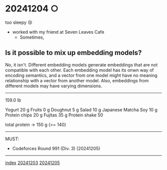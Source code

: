 <head><meta name="viewport" content="width=device-width, initial-scale=1.0, user-scalable=yes" /><meta charset="UTF-8"></head>

# 20241204 ○

too sleepy :cry:

- worked with my friend at Seven Leaves Cafe
	- Sometimes, 

## Is it possible to mix up embedding models?

No, it isn't. Different embedding models generate embeddings that are not compatible with each other. Each embedding model has its onwn way of encoding semantics, and a vector from one model might have no meaning relationship with a vector from another model. Also, embeddings from different models may have varying dimensions.

---

159.0 lb

Yogurt 20 g
Fruits 0 g
Doughnut 5 g
Salad 10 g
Japanese Matcha Soy 10 g
Protein chips 20 g
Fujitas 35 g
Protein shake 50

total protein -> 150 g (>= 140)

---

MUST:

- Codeforces Round 991 (Div. 3) (20241205)

---

[index](../../index.html)
[20241203](20241203.html)
[20241205](20241205.html)
